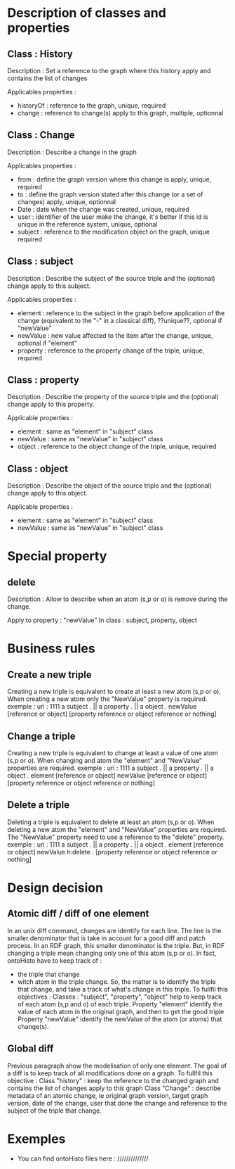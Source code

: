 
# Description of classes and properties 

## Class : History 

Description :
Set a reference to the graph where this history apply and contains the list of changes

Applicables properties :
* historyOf : reference to the graph, unique, required
* change : reference to change(s) apply to this graph, multiple, optionnal

## Class : Change

Description : 
Describe a change in the graph

Applicables properties : 
* from : define the graph version where this change is apply, unique, required
* to : define the graph version stated after this change (or a set of changes) apply, unique, optionnal
* Date : date when the change was created, unique, required
* user : identifier of the user make the change, it's better if this id is unique in the reference system, unique, optional
* subject : reference to the modification object on the graph, unique required

## Class : subject

Description :
Describe the subject of the source triple and the (optional) change apply to this subject.

Applicables properties :
* element : reference to the subject in the graph before application of the change (equivalent to the "-" in a classical diff), ??unique??, optional if "newValue"
* newValue : new value affected to the item after the change, unique, optional if "element"
* property : reference to the property change of the triple, unique, required

## Class : property

Description : 
Describe the property of the source triple and the (optional) change apply to this property.

Applicable properties :
* element : same as "element" in "subject" class
* newValue : same as "newValue" in "subject" class
* object : reference to the object change of the triple, unique, required

## Class : object

Description :
Describe the object of the source triple and the (optional) change apply to this object.

Applicable properties :
* element : same as "element" in "subject" class
* newValue : same as "newValue" in "subject" class


# Special property 

## delete

Description : 
Allow to describe when an atom (s,p or o) is remove during the change.

Apply to property : "newValue"
In class : subject, property, object

# Business rules

## Create a new triple

Creating a new triple is equivalent to create at least a new atom (s,p or o).
When creating a new atom only the "NewValue" property is required.
exemple :
uri : 1111
	a subject . || a property . || a object .
	newValue [reference or object]
 	[property reference or object reference or nothing]

## Change a triple

Creating a new triple is equivalent to change at least a value of one atom (s,p or o).
When changing and atom the "element" and "NewValue" properties are required.
exemple :
uri : 1111
	a subject . || a property . || a object .
	element [reference or object]
	newValue [reference or object]
 	[property reference or object reference or nothing]


## Delete a triple

Deleting a triple is equivalent to delete at least an atom (s,p or o).
When deleting a new atom the "element" and "NewValue" properties are required.
The "NewValue" property need to use a reference to the "delete" property.
exemple :
uri : 1111
	a subject . || a property . || a object .
	element [reference or object]
	newValue h:delete .
 	[property reference or object reference or nothing]


# Design decision

## Atomic diff / diff of one element

In an unix diff command, changes are identify for each line. The line is the smaller denominator that is take in account for a good diff and patch process.
In an RDF graph, this smaller denominator is the triple.
But, in RDF changing a triple mean changing only one of this atom (s,p or o). 
In fact, ontoHisto have to keep track of :
- the triple that change
- witch atom in the triple change.
So, the matter is to identify the triple that change, and take a track of what's change in this triple.
To fullfil this objectives :
Classes : "subject", "property", "object" help to keep track of each atom (s,p and o) of each triple.
Property "element" identify the value of each atom in the original graph, and then to get the good triple
Property "newValue" identify the newValue of the atom (or atoms) that change(s).


## Global diff

Previous paragraph show the modelisation of only one element.
The goal of a diff is to keep track of all modifications done on a graph.
To fullfil this objective : 
Class "history" : keep the reference to the changed graph and contains the list of changes apply to this graph
Class "Change" : describe metadata of an atomic change, ie original graph version, target graph version, date of the change, user that done the change and reference to the subject of the triple that change.

# Exemples

* You can find ontoHisto files here : //////////////
